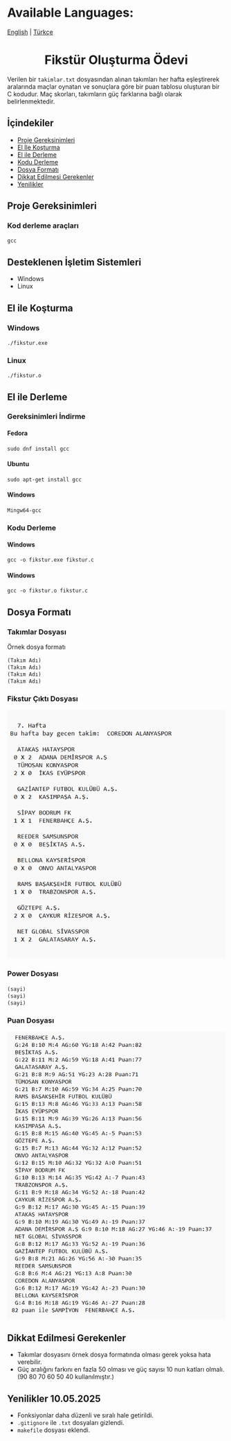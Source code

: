 # Available Languages: 
[English](ReadMe.eng.md) | [Türkçe](ReadMe.md)

# <center>Fikstür Oluşturma Ödevi</center>

Verilen bir `takimlar.txt` dosyasından alınan takımları her hafta eşleştirerek aralarında maçlar oynatan ve sonuçlara göre bir puan tablosu oluşturan bir C kodudur. Maç skorları, takımların güç farklarına bağlı olarak belirlenmektedir.


## İçindekiler
- [Proje Gereksinimleri](#proje-gereksinimleri)  
- [El İle Koşturma](#el-ile-koşturma)  
- [El ile Derleme](#el-ile-derleme)  
- [Kodu Derleme](#kodu-derleme)  
- [Dosya Formatı](#dosya-formatı)  
- [Dikkat Edilmesi Gerekenler](#dikkat-edilmesi-gerekenler)  
- [Yenilikler](#yenilikler-10052025)


## Proje Gereksinimleri

### Kod derleme araçları

```
gcc
```

## Desteklenen İşletim Sistemleri

- Windows
- Linux

## El ile Koşturma

### Windows

```
./fikstur.exe
```

### Linux

```
./fikstur.o
```

## El ile Derleme

### Gereksinimleri İndirme

#### Fedora

```
sudo dnf install gcc
```

#### Ubuntu

```
sudo apt-get install gcc
```

#### Windows

```
Mingw64-gcc
```

### Kodu Derleme

#### Windows
```
gcc -o fikstur.exe fikstur.c
```

#### Windows
```
gcc -o fikstur.o fikstur.c
```

## Dosya Formatı

### Takımlar Dosyası

Örnek dosya formatı

```
(Takım Adı)
(Takım Adı)
(Takım Adı)
(Takım Adı)
```

### Fikstur Çıktı Dosyası

![Fikstur ornek cikti](fikstur.png)

### Power Dosyası
```
(sayi)
(sayi)
(sayi)
```

### Puan Dosyası

![Puan ornek cikti](puanlar.png)

## Dikkat Edilmesi Gerekenler

- Takımlar dosyasını örnek dosya formatında olması gerek yoksa hata verebilir.
- Güç aralığını farkını en fazla 50 olması ve güç sayısı 10 nun katları olmalı. (90 80 70 60 50 40 kullanılmıştır.)
  
## Yenilikler 10.05.2025
- Fonksiyonlar daha düzenli ve sıralı hale getirildi.
- `.gitignore` ile `.txt` dosyaları gizlendi.
- `makefile` dosyası eklendi.
